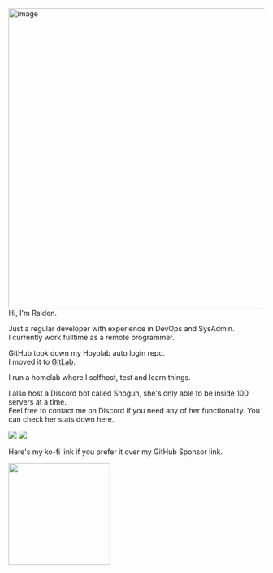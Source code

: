 <img align="left" width="560" height="590" alt="image" src="https://github.com/user-attachments/assets/24b5ca51-09b6-4457-b5f5-ead03ea983da" />

<br>
Hi, I'm Raiden.

Just a regular developer with experience in DevOps and SysAdmin.  
I currently work fulltime as a remote programmer.

GitHub took down my Hoyolab auto login repo.  
I moved it to [GitLab](https://gitlab.com/raidensakura/hoyolab-auto-login).

I run a homelab where I selfhost, test and learn things.

I also host a Discord bot called Shogun, she's only able to be inside 100 servers at a time.  
Feel free to contact me on Discord if you need any of her functionality. You can check her stats down here.

[![](https://img.shields.io/website?label=Shogun%20is%20currently&url=https%3A%2F%2Fdash.project-mei.xyz)](https://project-mei.xyz/)
[![](https://top.gg/api/widget/servers/617592844978487316.svg)](https://top.gg/bot/617592844978487316)
</div>

Here's my ko-fi link if you prefer it over my GitHub Sponsor link.

<a href="https://ko-fi.com/P5P6D65UW"><img width="200px" src="https://ko-fi.com/img/githubbutton_sm.svg" /></a>
